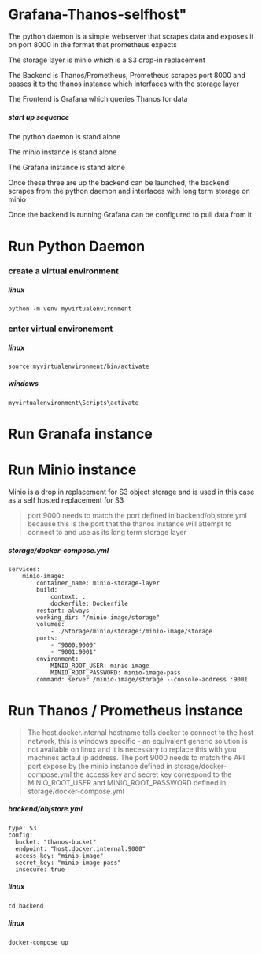 
# Grafana-Thanos-selfhost" 
The python daemon is a simple webserver that scrapes data and exposes it on port 8000 in the format that prometheus expects

The storage layer is minio which is a S3 drop-in replacement

The Backend is Thanos/Prometheus, Prometheus scrapes port 8000 and passes it to the thanos instance which interfaces with the storage layer

The Frontend is Grafana which queries Thanos for data

##### start up sequence
The python daemon is stand alone

The minio instance is stand alone

The Grafana instance is stand alone

Once these three are up the backend can be launched, the backend scrapes from the python daemon and interfaces with long term storage on minio

Once the backend is running Grafana can be configured to pull data from it

# Run Python Daemon
### create a virtual environment
##### linux
    python -m venv myvirtualenvironment
    
### enter virtual environement
##### linux
    source myvirtualenvironment/bin/activate

##### windows
    myvirtualenvironment\Scripts\activate


# Run Granafa instance

# Run Minio instance
Minio is a drop in replacement for S3 object storage and is used in this case as a self hosted replacement for S3
> port 9000 needs to match the port defined in backend/objstore.yml because this is the port that the thanos instance will attempt to connect to and use as its long term storage layer
##### storage/docker-compose.yml
    services:
        minio-image:
            container_name: minio-storage-layer
            build:
                context: .
                dockerfile: Dockerfile
            restart: always
            working_dir: "/minio-image/storage"
            volumes:
                - ./Storage/minio/storage:/minio-image/storage
            ports:
                - "9000:9000"
                - "9001:9001"
            environment:
                MINIO_ROOT_USER: minio-image
                MINIO_ROOT_PASSWORD: minio-image-pass
            command: server /minio-image/storage --console-address :9001

# Run Thanos / Prometheus instance

> The host.docker.internal hostname tells docker to connect to the host network, this is windows specific - an equivalent generic solution is not available on linux and it is necessary to replace this with you machines actaul ip address.
> The port 9000 needs to match the API port expose by the minio instance defined in storage/docker-compose.yml
> the access key and secret key correspond to the MINIO_ROOT_USER and MINIO_ROOT_PASSWORD defined in storage/docker-compose.yml
##### backend/objstore.yml
    type: S3
    config:
      bucket: "thanos-bucket"
      endpoint: "host.docker.internal:9000"
      access_key: "minio-image"
      secret_key: "minio-image-pass"
      insecure: true




##### linux
    cd backend

##### linux
    docker-compose up

